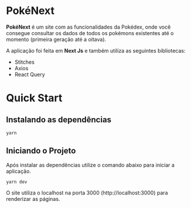 # PokéNext

**PokéNext** é um site com as funcionalidades da Pokédex, onde você consegue consultar os dados de todos os pokémons existentes até o momento (primeira geração até a oitava).

A aplicação foi feita em **Next Js** e também utiliza as seguintes bibliotecas:

- Stitches
- Axios
- React Query

# Quick Start

## Instalando as dependências

```
yarn
```

## Iniciando o Projeto

Após instalar as dependências utilize o comando abaixo para iniciar a aplicação.

```
yarn dev
```

O site utiliza o localhost na porta 3000 (http://localhost:3000) para renderizar as páginas.

